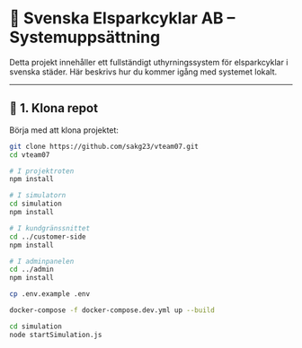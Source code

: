 # 🛴 Svenska Elsparkcyklar AB – Systemuppsättning

Detta projekt innehåller ett fullständigt uthyrningssystem för elsparkcyklar i svenska städer. Här beskrivs hur du kommer igång med systemet lokalt.

---

## 🚀 1. Klona repot

Börja med att klona projektet:

```bash
git clone https://github.com/sakg23/vteam07.git
cd vteam07

# I projektroten
npm install

# I simulatorn
cd simulation
npm install

# I kundgränssnittet
cd ../customer-side
npm install

# I adminpanelen
cd ../admin
npm install

cp .env.example .env

docker-compose -f docker-compose.dev.yml up --build

cd simulation
node startSimulation.js
